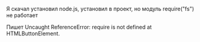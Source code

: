 Я скачал установил node.js, установил в проект, но модуль require("fs") не работает

Пишет Uncaught ReferenceError: require is not defined at HTMLButtonElement.<anonymous>
